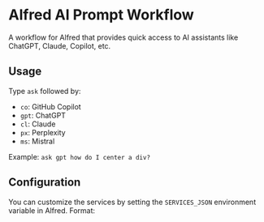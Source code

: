 # Alfred AI Prompt Workflow

A workflow for Alfred that provides quick access to AI assistants like ChatGPT, Claude, Copilot, etc.

## Usage

Type `ask` followed by:
- `co`: GitHub Copilot
- `gpt`: ChatGPT
- `cl`: Claude
- `px`: Perplexity
- `ms`: Mistral

Example: `ask gpt how do I center a div?`

## Configuration

You can customize the services by setting the `SERVICES_JSON` environment variable in Alfred. Format:
